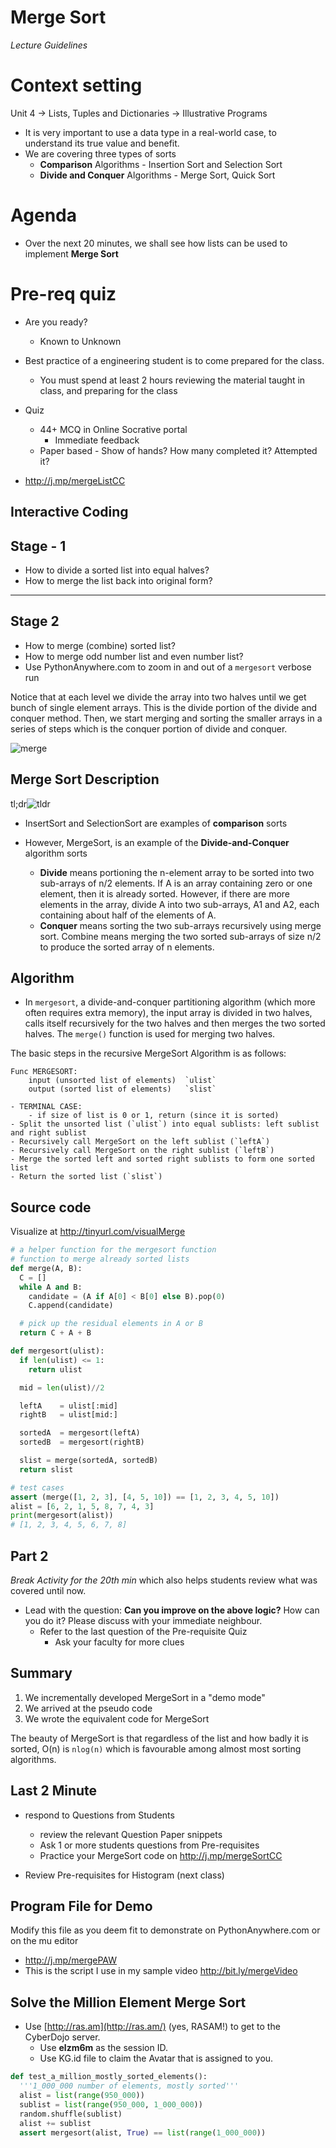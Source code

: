 # Merge Sort

_Lecture Guidelines_

# Context setting

Unit 4 -> Lists, Tuples and Dictionaries -> Illustrative Programs

- It is very important to use a data type in a real-world case, to understand its true value and benefit.
- We are covering three types of sorts
  - **Comparison** Algorithms - Insertion Sort and Selection Sort
  - **Divide and Conquer** Algorithms - Merge Sort, Quick Sort

# Agenda

- Over the next 20 minutes, we shall see how lists can be used to implement **Merge Sort**

# Pre-req quiz

- Are you ready?
  - Known to Unknown
- Best practice of a engineering student is to come prepared for the class.
  - You must spend at least 2 hours reviewing the material taught in class, and preparing for the class
- Quiz

  - 44+ MCQ in Online Socrative portal
    - Immediate feedback
  - Paper based - Show of hands? How many completed it? Attempted it?

- http://j.mp/mergeListCC

## Interactive Coding

## Stage - 1

- How to divide a sorted list into equal halves?
- How to merge the list back into original form?

---

## Stage 2

- How to merge (combine) sorted list?
- How to merge odd number list and even number list?
- Use PythonAnywhere.com to zoom in and out of a `mergesort` verbose run

Notice that at each level we divide the array into two halves until we get bunch of single element arrays. This is the divide portion of the divide and conquer method. Then, we start merging and sorting the smaller arrays in a series of steps which is the conquer portion of divide and conquer.

![merge](http://bit.ly/mergeVerbose)

## Merge Sort Description

tl;dr![tldr](http://bit.ly/tamilMerge)

- InsertSort and SelectionSort are examples of **comparison** sorts
- However, MergeSort, is an example of the **Divide-and-Conquer** algorithm sorts

  - **Divide** means portioning the n-element array to be sorted into two sub-arrays of n/2 elements. If A is an array containing zero or one element, then it is already sorted. However, if there are more elements in the array, divide A into two sub-arrays, A1 and A2, each containing about half of the elements of A.
  - **Conquer** means sorting the two sub-arrays recursively using merge sort. Combine means merging the two sorted sub-arrays of size n/2 to produce the sorted array of n elements.

## Algorithm

- In `mergesort`, a divide-and-conquer partitioning algorithm (which more often requires extra memory), the input array is divided in two halves, calls itself recursively for the two halves and then merges the two sorted halves. The `merge()` function is used for merging two halves.

The basic steps in the recursive MergeSort Algorithm is as follows:

    Func MERGESORT:
        input (unsorted list of elements)  `ulist`
        output (sorted list of elements)   `slist`

    - TERMINAL CASE:
    	- if size of list is 0 or 1, return (since it is sorted)
    - Split the unsorted list (`ulist`) into equal sublists: left sublist and right sublist
    - Recursively call MergeSort on the left sublist (`leftA`)
    - Recursively call MergeSort on the right sublist (`leftB`)
    - Merge the sorted left and sorted right sublists to form one sorted list
    - Return the sorted list (`slist`)

## Source code

Visualize at http://tinyurl.com/visualMerge

```python
# a helper function for the mergesort function
# function to merge already sorted lists
def merge(A, B):
  C = []
  while A and B:
    candidate = (A if A[0] < B[0] else B).pop(0)
    C.append(candidate)

  # pick up the residual elements in A or B
  return C + A + B

def mergesort(ulist):
  if len(ulist) <= 1:
    return ulist

  mid = len(ulist)//2

  leftA    = ulist[:mid]
  rightB   = ulist[mid:]

  sortedA  = mergesort(leftA)
  sortedB  = mergesort(rightB)

  slist = merge(sortedA, sortedB)
  return slist

# test cases
assert (merge([1, 2, 3], [4, 5, 10]) == [1, 2, 3, 4, 5, 10])
alist = [6, 2, 1, 5, 8, 7, 4, 3]
print(mergesort(alist))
# [1, 2, 3, 4, 5, 6, 7, 8]
```

## Part 2

_Break Activity for the 20th min_ which also helps students review what was covered until now.

- Lead with the question: **Can you improve on the above logic?** How can you do it? Please discuss with your immediate neighbour.
  - Refer to the last question of the Pre-requisite Quiz
    - Ask your faculty for more clues

## Summary

1. We incrementally developed MergeSort in a "demo mode"
2. We arrived at the pseudo code
3. We wrote the equivalent code for MergeSort

The beauty of MergeSort is that regardless of the list and how badly it is sorted, O(n) is `nlog(n)` which is favourable among almost most sorting algorithms.

## Last 2 Minute

- respond to Questions from Students

  - review the relevant Question Paper snippets
  - Ask 1 or more students questions from Pre-requisites
  - Practice your MergeSort code on http://j.mp/mergeSortCC

- Review Pre-requisites for Histogram (next class)

## Program File for Demo

Modify this file as you deem fit to demonstrate on PythonAnywhere.com or on the mu editor

- http://j.mp/mergePAW
- This is the script I use in my sample video http://bit.ly/mergeVideo

## Solve the Million Element Merge Sort

- Use [http://ras.am](http://ras.am/) (yes, RASAM!) to get to the CyberDojo server.
  - Use **elzm6m** as the session ID.
  - Use KG.id file to claim the Avatar that is assigned to you.

```python
def test_a_million_mostly_sorted_elements():
  '''1_000_000 number of elements, mostly sorted'''
  alist = list(range(950_000))
  sublist = list(range(950_000, 1_000_000))
  random.shuffle(sublist)
  alist += sublist
  assert mergesort(alist, True) == list(range(1_000_000))
```

<!--stackedit_data:
eyJoaXN0b3J5IjpbLTExMDYzMzM5NSwtNjE4Nzg1MjQsMTU0NT
I0MTAwNSwzMzg2MTQ0ODksLTk4NDA4NDgxMCwyMzA1MTkwODUs
MTE3MDYxODQ3OSw4NTk3MzkyMTksLTEzNTg2MzczNjUsMTExMT
g1NjQxNiwxNDgzMTI2MzcxXX0=
-->
